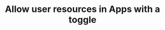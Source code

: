 ---
slug: user-resources-in-apps
version: v1.338.0
title: Allow user resources in Apps with a toggle
tags: ['App editor']
image: ./resources_from_users.png
description: Apps are executed on behalf of publishers and by default cannot access viewer's resources.<br/><br/>If the resource passed here as a reference does not come from a static Resource select component (which will be whitelisted by the auto-generated policy), you need to toggle "Resources from users allowed".<br/><br/>The toggle "Static resource select only / Resources from users allowed" can be found for each runnable input when the source is an eval.
features:
  [
    'By default, dynamic resource input from app runnables can only be filled from components Resource Picker.',
    'With a toggle on each dynamic resource input, you can allow to pass resources from user or scripts & flows outputs.',
  ]
docs: /docs/apps/app-runnable-panel#static-resource-select-only--resources-from-users-allowed
---